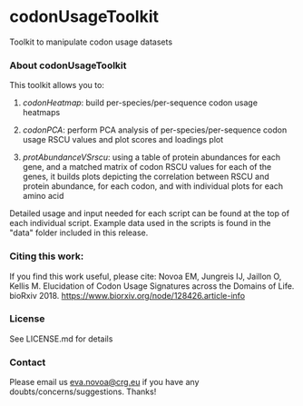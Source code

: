 # codonUsageToolkit

Toolkit to manipulate codon usage datasets

### About codonUsageToolkit

This toolkit allows you to:

1. *codonHeatmap*: build per-species/per-sequence codon usage heatmaps

2. *codonPCA*: perform PCA analysis of per-species/per-sequence codon usage RSCU values and plot scores and loadings plot

3. *protAbundanceVSrscu*: using a table of protein abundances for each gene, and a matched matrix of codon RSCU values for each of the genes, it builds plots depicting the correlation between RSCU and protein abundance, for each codon, and with individual plots for each amino acid


Detailed usage and input needed for each script can be found at the top of each individual script. 
Example data used in the scripts is found in the "data" folder included in this release.

### Citing this work:
If you find this work useful, please cite: Novoa EM, Jungreis IJ, Jaillon O, Kellis M. Elucidation of Codon Usage Signatures across the Domains of Life. bioRxiv 2018. https://www.biorxiv.org/node/128426.article-info

### License 
See LICENSE.md for details

### Contact
Please email us eva.novoa@crg.eu if you have any doubts/concerns/suggestions.
Thanks!
